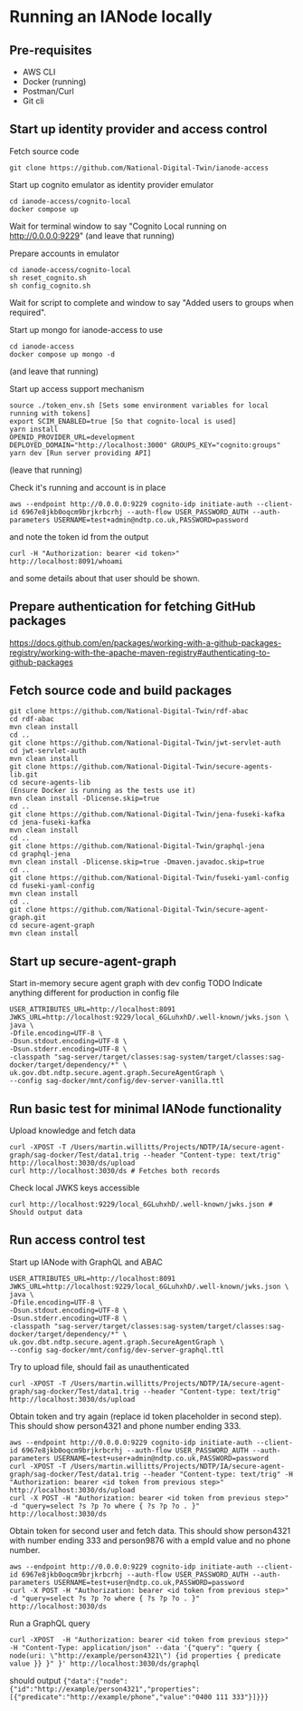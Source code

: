 # Running an IANode locally

## Pre-requisites

* AWS CLI
* Docker (running)
* Postman/Curl
* Git cli

## Start up identity provider and access control

Fetch source code
```
git clone https://github.com/National-Digital-Twin/ianode-access
```

Start up cognito emulator as identity provider emulator
```
cd ianode-access/cognito-local
docker compose up
```
Wait for terminal window to say "Cognito Local running on http://0.0.0.0:9229"
(and leave that running)

Prepare accounts in emulator
```
cd ianode-access/cognito-local
sh reset_cognito.sh
sh config_cognito.sh
```
Wait for script to complete and window to say "Added users to groups when required".

Start up mongo for ianode-access to use
```
cd ianode-access
docker compose up mongo -d
```
(and leave that running)

Start up access support mechanism
```
source ./token_env.sh [Sets some environment variables for local running with tokens]
export SCIM_ENABLED=true [So that cognito-local is used]
yarn install
OPENID_PROVIDER_URL=development DEPLOYED_DOMAIN="http://localhost:3000" GROUPS_KEY="cognito:groups" yarn dev [Run server providing API]
```
(leave that running)

Check it's running and account is in place
```
aws --endpoint http://0.0.0.0:9229 cognito-idp initiate-auth --client-id 6967e8jkb0oqcm9brjkrbcrhj --auth-flow USER_PASSWORD_AUTH --auth-parameters USERNAME=test+admin@ndtp.co.uk,PASSWORD=password
```
and note the token id from the output
```
curl -H "Authorization: bearer <id token>" http://localhost:8091/whoami
```
and some details about that user should be shown.

## Prepare authentication for fetching GitHub packages
https://docs.github.com/en/packages/working-with-a-github-packages-registry/working-with-the-apache-maven-registry#authenticating-to-github-packages

## Fetch source code and build packages
```
git clone https://github.com/National-Digital-Twin/rdf-abac
cd rdf-abac
mvn clean install
cd ..
git clone https://github.com/National-Digital-Twin/jwt-servlet-auth
cd jwt-servlet-auth
mvn clean install
git clone https://github.com/National-Digital-Twin/secure-agents-lib.git
cd secure-agents-lib
(Ensure Docker is running as the tests use it)
mvn clean install -Dlicense.skip=true
cd ..
git clone https://github.com/National-Digital-Twin/jena-fuseki-kafka
cd jena-fuseki-kafka
mvn clean install
cd ..
git clone https://github.com/National-Digital-Twin/graphql-jena
cd graphql-jena
mvn clean install -Dlicense.skip=true -Dmaven.javadoc.skip=true
cd ..
git clone https://github.com/National-Digital-Twin/fuseki-yaml-config
cd fuseki-yaml-config
mvn clean install
cd ..
git clone https://github.com/National-Digital-Twin/secure-agent-graph.git
cd secure-agent-graph
mvn clean install
```

## Start up secure-agent-graph

Start in-memory secure agent graph with dev config TODO Indicate anything different for production in config file
```
USER_ATTRIBUTES_URL=http://localhost:8091 JWKS_URL=http://localhost:9229/local_6GLuhxhD/.well-known/jwks.json \
java \
-Dfile.encoding=UTF-8 \
-Dsun.stdout.encoding=UTF-8 \
-Dsun.stderr.encoding=UTF-8 \
-classpath "sag-server/target/classes:sag-system/target/classes:sag-docker/target/dependency/*" \
uk.gov.dbt.ndtp.secure.agent.graph.SecureAgentGraph \
--config sag-docker/mnt/config/dev-server-vanilla.ttl
```

## Run basic test for minimal IANode functionality

Upload knowledge and fetch data
```
curl -XPOST -T /Users/martin.willitts/Projects/NDTP/IA/secure-agent-graph/sag-docker/Test/data1.trig --header "Content-type: text/trig" http://localhost:3030/ds/upload
curl http://localhost:3030/ds # Fetches both records
```

Check local JWKS keys accessible
```
curl http://localhost:9229/local_6GLuhxhD/.well-known/jwks.json # Should output data
```

## Run access control test

Start up IANode with GraphQL and ABAC
```
USER_ATTRIBUTES_URL=http://localhost:8091 JWKS_URL=http://localhost:9229/local_6GLuhxhD/.well-known/jwks.json \
java \
-Dfile.encoding=UTF-8 \
-Dsun.stdout.encoding=UTF-8 \
-Dsun.stderr.encoding=UTF-8 \
-classpath "sag-server/target/classes:sag-system/target/classes:sag-docker/target/dependency/*" \
uk.gov.dbt.ndtp.secure.agent.graph.SecureAgentGraph \
--config sag-docker/mnt/config/dev-server-graphql.ttl
```

Try to upload file, should fail as unauthenticated
```
curl -XPOST -T /Users/martin.willitts/Projects/NDTP/IA/secure-agent-graph/sag-docker/Test/data1.trig --header "Content-type: text/trig" http://localhost:3030/ds/upload
```

Obtain token and try again (replace id token placeholder in second step). This should show person4321 and phone number ending 333.
```
aws --endpoint http://0.0.0.0:9229 cognito-idp initiate-auth --client-id 6967e8jkb0oqcm9brjkrbcrhj --auth-flow USER_PASSWORD_AUTH --auth-parameters USERNAME=test+user+admin@ndtp.co.uk,PASSWORD=password
curl -XPOST -T /Users/martin.willitts/Projects/NDTP/IA/secure-agent-graph/sag-docker/Test/data1.trig --header "Content-type: text/trig" -H "Authorization: bearer <id token from previous step>" http://localhost:3030/ds/upload
curl -X POST -H "Authorization: bearer <id token from previous step>" -d "query=select ?s ?p ?o where { ?s ?p ?o . }" http://localhost:3030/ds
```

Obtain token for second user and fetch data. This should show person4321 with number ending 333 and person9876 with a empId value and no phone number.
```
aws --endpoint http://0.0.0.0:9229 cognito-idp initiate-auth --client-id 6967e8jkb0oqcm9brjkrbcrhj --auth-flow USER_PASSWORD_AUTH --auth-parameters USERNAME=test+user@ndtp.co.uk,PASSWORD=password
curl -X POST -H "Authorization: bearer <id token from previous step>" -d "query=select ?s ?p ?o where { ?s ?p ?o . }" http://localhost:3030/ds
```

Run a GraphQL query
```
curl -XPOST  -H "Authorization: bearer <id token from previous step>" -H "Content-Type: application/json" --data '{"query": "query { node(uri: \"http://example/person4321\") {id properties { predicate value }} }" }' http://localhost:3030/ds/graphql
```
should output ```{"data":{"node":{"id":"http://example/person4321","properties":[{"predicate":"http://example/phone","value":"0400 111 333"}]}}}```